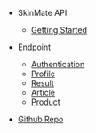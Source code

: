 - SkinMate API

  - [Getting Started]()

- Endpoint

  - [Authentication](authentication.md)
  - [Profile](profile.md)
  - [Result](result.md)
  - [Article](article.md)
  - [Product](product.md)

- [Github Repo](https://github.com/hsymicm/skinmate-api)